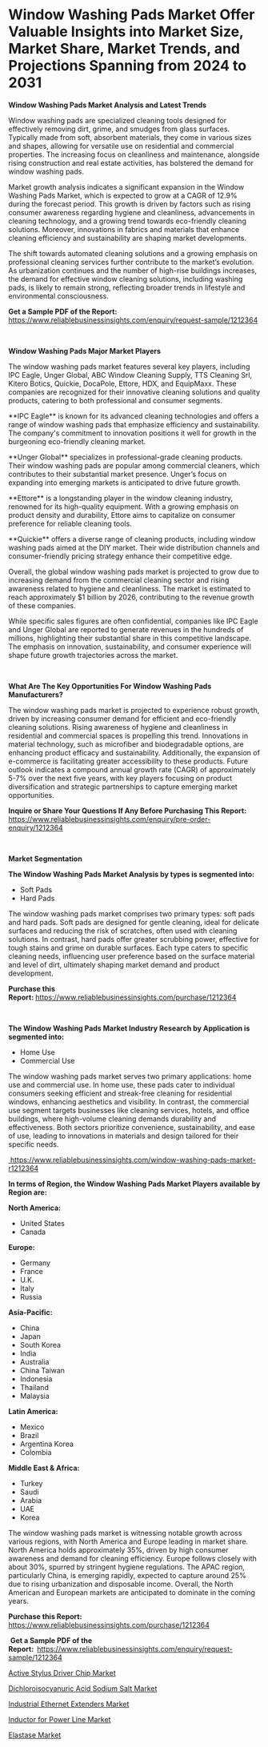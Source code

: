 <p><h1>Window Washing Pads Market Offer Valuable Insights into Market Size, Market Share, Market Trends, and Projections Spanning from 2024 to 2031</h1></p><p><strong>Window Washing Pads Market Analysis and Latest Trends</strong></p>
<p><p>Window washing pads are specialized cleaning tools designed for effectively removing dirt, grime, and smudges from glass surfaces. Typically made from soft, absorbent materials, they come in various sizes and shapes, allowing for versatile use on residential and commercial properties. The increasing focus on cleanliness and maintenance, alongside rising construction and real estate activities, has bolstered the demand for window washing pads.</p><p>Market growth analysis indicates a significant expansion in the Window Washing Pads Market, which is expected to grow at a CAGR of 12.9% during the forecast period. This growth is driven by factors such as rising consumer awareness regarding hygiene and cleanliness, advancements in cleaning technology, and a growing trend towards eco-friendly cleaning solutions. Moreover, innovations in fabrics and materials that enhance cleaning efficiency and sustainability are shaping market developments.</p><p>The shift towards automated cleaning solutions and a growing emphasis on professional cleaning services further contribute to the market’s evolution. As urbanization continues and the number of high-rise buildings increases, the demand for effective window cleaning solutions, including washing pads, is likely to remain strong, reflecting broader trends in lifestyle and environmental consciousness.</p></p>
<p><strong>Get a Sample PDF of the Report:&nbsp;</strong> <a href="https://www.reliablebusinessinsights.com/enquiry/request-sample/1212364?utm_campaign=102&utm_medium=2&utm_source=Github&utm_content=ia&utm_term=06102024&utm_id=window-washing-pads">https://www.reliablebusinessinsights.com/enquiry/request-sample/1212364</a></p>
<p>&nbsp;</p>
<p><strong>Window Washing Pads Major Market Players</strong></p>
<p><p>The window washing pads market features several key players, including IPC Eagle, Unger Global, ABC Window Cleaning Supply, TTS Cleaning Srl, Kitero Botics, Quickie, DocaPole, Ettore, HDX, and EquipMaxx. These companies are recognized for their innovative cleaning solutions and quality products, catering to both professional and consumer segments.</p><p>**IPC Eagle** is known for its advanced cleaning technologies and offers a range of window washing pads that emphasize efficiency and sustainability. The company's commitment to innovation positions it well for growth in the burgeoning eco-friendly cleaning market.</p><p>**Unger Global** specializes in professional-grade cleaning products. Their window washing pads are popular among commercial cleaners, which contributes to their substantial market presence. Unger’s focus on expanding into emerging markets is anticipated to drive future growth.</p><p>**Ettore** is a longstanding player in the window cleaning industry, renowned for its high-quality equipment. With a growing emphasis on product density and durability, Ettore aims to capitalize on consumer preference for reliable cleaning tools.</p><p>**Quickie** offers a diverse range of cleaning products, including window washing pads aimed at the DIY market. Their wide distribution channels and consumer-friendly pricing strategy enhance their competitive edge.</p><p>Overall, the global window washing pads market is projected to grow due to increasing demand from the commercial cleaning sector and rising awareness related to hygiene and cleanliness. The market is estimated to reach approximately $1 billion by 2026, contributing to the revenue growth of these companies.</p><p>While specific sales figures are often confidential, companies like IPC Eagle and Unger Global are reported to generate revenues in the hundreds of millions, highlighting their substantial share in this competitive landscape. The emphasis on innovation, sustainability, and consumer experience will shape future growth trajectories across the market.</p></p>
<p>&nbsp;</p>
<p><strong>What Are The Key Opportunities For Window Washing Pads Manufacturers?</strong></p>
<p><p>The window washing pads market is projected to experience robust growth, driven by increasing consumer demand for efficient and eco-friendly cleaning solutions. Rising awareness of hygiene and cleanliness in residential and commercial spaces is propelling this trend. Innovations in material technology, such as microfiber and biodegradable options, are enhancing product efficacy and sustainability. Additionally, the expansion of e-commerce is facilitating greater accessibility to these products. Future outlook indicates a compound annual growth rate (CAGR) of approximately 5-7% over the next five years, with key players focusing on product diversification and strategic partnerships to capture emerging market opportunities.</p></p>
<p><strong>Inquire or Share Your Questions If Any Before Purchasing This Report:</strong> <a href="https://www.reliablebusinessinsights.com/enquiry/pre-order-enquiry/1212364?utm_campaign=102&utm_medium=2&utm_source=Github&utm_content=ia&utm_term=06102024&utm_id=window-washing-pads">https://www.reliablebusinessinsights.com/enquiry/pre-order-enquiry/1212364</a></p>
<p>&nbsp;</p>
<p><strong>Market Segmentation</strong></p>
<p><strong>The Window Washing Pads Market Analysis by types is segmented into:</strong></p>
<p><ul><li>Soft Pads</li><li>Hard Pads</li></ul></p>
<p><p>The window washing pads market comprises two primary types: soft pads and hard pads. Soft pads are designed for gentle cleaning, ideal for delicate surfaces and reducing the risk of scratches, often used with cleaning solutions. In contrast, hard pads offer greater scrubbing power, effective for tough stains and grime on durable surfaces. Each type caters to specific cleaning needs, influencing user preference based on the surface material and level of dirt, ultimately shaping market demand and product development.</p></p>
<p><strong>Purchase this Report:&nbsp;</strong><a href="https://www.reliablebusinessinsights.com/purchase/1212364?utm_campaign=102&utm_medium=2&utm_source=Github&utm_content=ia&utm_term=06102024&utm_id=window-washing-pads">https://www.reliablebusinessinsights.com/purchase/1212364</a></p>
<p>&nbsp;</p>
<p><strong>The Window Washing Pads Market Industry Research by Application is segmented into:</strong></p>
<p><ul><li>Home Use</li><li>Commercial Use</li></ul></p>
<p><p>The window washing pads market serves two primary applications: home use and commercial use. In home use, these pads cater to individual consumers seeking efficient and streak-free cleaning for residential windows, enhancing aesthetics and visibility. In contrast, the commercial use segment targets businesses like cleaning services, hotels, and office buildings, where high-volume cleaning demands durability and effectiveness. Both sectors prioritize convenience, sustainability, and ease of use, leading to innovations in materials and design tailored for their specific needs.</p></p>
<p><a href="https://www.reliablebusinessinsights.com/window-washing-pads-market-r1212364?utm_campaign=102&utm_medium=2&utm_source=Github&utm_content=ia&utm_term=06102024&utm_id=window-washing-pads">&nbsp;https://www.reliablebusinessinsights.com/window-washing-pads-market-r1212364</a></p>
<p><strong>In terms of Region, the Window Washing Pads Market Players available by Region are:</strong></p>
<p>
    <p> <strong> North America: </strong>
        <ul>
            <li>United States</li>
            <li>Canada</li>
        </ul>
        </p> 
    <p> <strong> Europe: </strong>
        <ul>
            <li>Germany</li>
            <li>France</li>
            <li>U.K.</li>
            <li>Italy</li>
            <li>Russia</li>
        </ul>
        </p> 
    <p> <strong> Asia-Pacific: </strong>
        <ul>
            <li>China</li>
            <li>Japan</li>
            <li>South Korea</li>
            <li>India</li>
            <li>Australia</li>
            <li>China Taiwan</li>
            <li>Indonesia</li>
            <li>Thailand</li>
            <li>Malaysia</li>
        </ul>
        </p> 
    <p> <strong> Latin America: </strong>
        <ul>
            <li>Mexico</li>
            <li>Brazil</li>
            <li>Argentina Korea</li>
            <li>Colombia</li>
        </ul>
        </p> 
    <p> <strong> Middle East & Africa: </strong>
        <ul>
            <li>Turkey</li>
            <li>Saudi</li>
            <li>Arabia</li>
            <li>UAE</li>
            <li>Korea</li>
        </ul>
    </p>
    </p>
<p><p>The window washing pads market is witnessing notable growth across various regions, with North America and Europe leading in market share. North America holds approximately 35%, driven by high consumer awareness and demand for cleaning efficiency. Europe follows closely with about 30%, spurred by stringent hygiene regulations. The APAC region, particularly China, is emerging rapidly, expected to capture around 25% due to rising urbanization and disposable income. Overall, the North American and European markets are anticipated to dominate in the coming years.</p></p>
<p><strong>Purchase this Report: </strong><a href="https://www.reliablebusinessinsights.com/purchase/1212364?utm_campaign=102&utm_medium=2&utm_source=Github&utm_content=ia&utm_term=06102024&utm_id=window-washing-pads">https://www.reliablebusinessinsights.com/purchase/1212364</a></p>
<p>&nbsp;<strong>Get a Sample PDF of the Report:&nbsp;&nbsp;</strong><a href="https://www.reliablebusinessinsights.com/enquiry/request-sample/1212364?utm_campaign=102&utm_medium=2&utm_source=Github&utm_content=ia&utm_term=06102024&utm_id=window-washing-pads">https://www.reliablebusinessinsights.com/enquiry/request-sample/1212364</a></p>
<p><strong></strong></p>
<p><p><a href="https://issuu.com/reportprime-2/docs/active-stylus-driver-chip-market-si_7f7fea41abfd04?utm_campaign=102&utm_medium=2&utm_source=Github&utm_content=ia&utm_term=06102024&utm_id=window-washing-pads">Active Stylus Driver Chip Market</a></p><p><a href="https://medium.com/@sandramurphy56/key-drivers-in-the-dichloroisocyanuric-acid-sodium-salt-market-trends-and-future-outlook-2024-2031-8db312582a71?postPublishedType=repub&utm_campaign=102&utm_medium=2&utm_source=Github&utm_content=ia&utm_term=06102024&utm_id=window-washing-pads">Dichloroisocyanuric Acid Sodium Salt Market</a></p><p><a href="https://www.linkedin.com/pulse/market-forecast-global-industrial-ethernet-extenders-trends-sefve?utm_campaign=102&utm_medium=2&utm_source=Github&utm_content=ia&utm_term=06102024&utm_id=window-washing-pads">Industrial Ethernet Extenders Market</a></p><p><a href="https://issuu.com/reportprime-2/docs/inductor-for-power-line-market-size_5cf47dd482f974?utm_campaign=102&utm_medium=2&utm_source=Github&utm_content=ia&utm_term=06102024&utm_id=window-washing-pads">Inductor for Power Line Market</a></p><p><a href="https://medium.com/@olivetree72/disruption-and-innovation-in-the-elastase-industry-market-analysis-and-future-scenarios-5b370243361e?postPublishedType=repub&utm_campaign=102&utm_medium=2&utm_source=Github&utm_content=ia&utm_term=06102024&utm_id=window-washing-pads">Elastase Market</a></p></p>